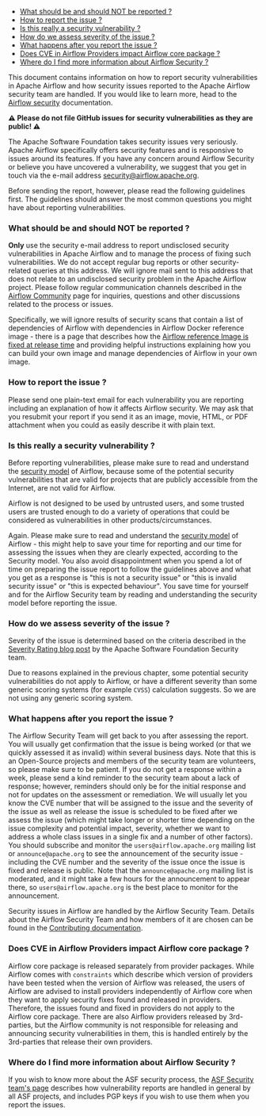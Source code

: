 <!--
 Licensed to the Apache Software Foundation (ASF) under one
 or more contributor license agreements.  See the NOTICE file
 distributed with this work for additional information
 regarding copyright ownership.  The ASF licenses this file
 to you under the Apache License, Version 2.0 (the
 "License"); you may not use this file except in compliance
 with the License.  You may obtain a copy of the License at

   http://www.apache.org/licenses/LICENSE-2.0

 Unless required by applicable law or agreed to in writing,
 software distributed under the License is distributed on an
 "AS IS" BASIS, WITHOUT WARRANTIES OR CONDITIONS OF ANY
 KIND, either express or implied.  See the License for the
 specific language governing permissions and limitations
 under the License.
-->

<!-- START doctoc generated TOC please keep comment here to allow auto update -->
<!-- DON'T EDIT THIS SECTION, INSTEAD RE-RUN doctoc TO UPDATE -->

- [What should be and should NOT be reported ?](#what-should-be-and-should-not-be-reported-)
- [How to report the issue ?](#how-to-report-the-issue-)
- [Is this really a security vulnerability ?](#is-this-really-a-security-vulnerability-)
- [How do we assess severity of the issue ?](#how-do-we-assess-severity-of-the-issue-)
- [What happens after you report the issue ?](#what-happens-after-you-report-the-issue-)
- [Does CVE in Airflow Providers impact Airflow core package ?](#does-cve-in-airflow-providers-impact-airflow-core-package-)
- [Where do I find more information about Airflow Security ?](#where-do-i-find-more-information-about-airflow-security-)

<!-- END doctoc generated TOC please keep comment here to allow auto update -->

This document contains information on how to report security vulnerabilities in Apache Airflow and
how security issues reported to the Apache Airflow security team are handled. If you would like
to learn more, head to the
[Airflow security](https://airflow.apache.org/docs/apache-airflow/stable/security/) documentation.

**⚠️ Please do not file GitHub issues for security vulnerabilities as they are public! ⚠️**

The Apache Software Foundation takes security issues very seriously. Apache
Airflow specifically offers security features and is responsive to issues
around its features. If you have any concern around Airflow Security or believe
you have uncovered a vulnerability, we suggest that you get in touch via the
e-mail address [security@airflow.apache.org](mailto:security@airflow.apache.org).

Before sending the report, however, please read the following guidelines first. The guidelines should
answer the most common questions you might have about reporting vulnerabilities.

### What should be and should NOT be reported ?

**Only** use the security e-mail address to report undisclosed security vulnerabilities in Apache
Airflow and to manage the process of fixing such vulnerabilities. We do not accept regular
bug reports or other security-related queries at this address. We will ignore mail
sent to this address that does not relate to an undisclosed security problem
in the Apache Airflow project. Please follow regular communication channels described in
the [Airflow Community](https://airflow.apache.org/community/index.html) page for inquiries, questions and other discussions related
to the process or issues.

Specifically, we will ignore results of security scans that contain a list of dependencies of Airflow
with dependencies in Airflow Docker reference image - there is a page that describes how the
[Airflow reference Image is fixed at release time](https://airflow.apache.org/docs/docker-stack/index.html#fixing-images-at-release-time) and providing helpful instructions explaining
how you can build your own image and manage dependencies of Airflow in your own image.

### How to report the issue ?

Please send one plain-text email for each vulnerability you are reporting including an explanation
of how it affects Airflow security. We may ask that you resubmit your report if you send it as an image,
movie, HTML, or PDF attachment when you could as easily describe it with plain text.

### Is this really a security vulnerability ?

Before reporting vulnerabilities, please make sure to read and understand the [security model](https://airflow.apache.org/docs/apache-airflow/stable/security/security_model.html)
of Airflow, because some of the potential security vulnerabilities that are valid for projects that are
publicly accessible from the Internet, are not valid for Airflow.

Airflow is not designed to be used by untrusted users, and some trusted users are trusted enough to do a
variety of operations that could be considered as vulnerabilities in other products/circumstances.


Again. Please make sure to read and understand the [security model](https://airflow.apache.org/docs/apache-airflow/stable/security/security_model.html)
of Airflow - this might help to save your time for reporting and our time for assessing the issues when
they are clearly expected, according to the Security model. You also avoid disappointment when you spend
a lot of time on preparing the issue report to follow the guidelines above and what you get as a response is
"this is not a security issue" or "this is invalid security issue" or "this is expected behaviour". You
save time for yourself and for the Airflow Security team by reading and understanding the security model
before reporting the issue.

### How do we assess severity of the issue ?

Severity of the issue is determined based on the criteria described in
the [Severity Rating blog post](https://security.apache.org/blog/severityrating/) by the Apache Software Foundation Security team.

Due to reasons explained in the previous chapter, some potential security vulnerabilities
do not apply to Airflow, or have a different severity than some generic scoring systems
(for example `CVSS`) calculation suggests. So we are not using any generic scoring system.


### What happens after you report the issue ?

The Airflow Security Team will get back to you after assessing the report. You will usually get
confirmation that the issue is being worked (or that we quickly assessed it as invalid) within several
business days. Note that this is an Open-Source projects and members of the security team are volunteers,
so please make sure to be patient. If you do not get a response within a week, please send a kind reminder
to the security team about a lack of response; however, reminders should only be for the initial response
and not for updates on the assessment or remediation. We will usually let you know the CVE number that will
be assigned to the issue and the severity of the issue as well as release the issue is scheduled to be fixed
after we assess the issue (which might take longer or shorter time depending on the issue complexity and
potential impact, severity, whether we want to address a whole class issues in a single fix and a number
of other factors). You should subscribe  and monitor the `users@airflow.apache.org` mailing
list or `announce@apache.org` to see the announcement of the security issue - including the CVE number
and the severity of the issue once the issue is fixed and release is public. Note that the
`announce@apache.org` mailing list is moderated, and it might take a few hours for the announcement to
appear there, so `users@airflow.apache.org` is the best place to monitor for the announcement.

Security issues in Airflow are handled by the Airflow Security Team. Details about the Airflow Security
Team and how members of it are chosen can be found in the
[Contributing documentation](https://github.com/apache/airflow/blob/main/contributing-docs/01_roles_in_airflow_project.rst#security-team).

### Does CVE in Airflow Providers impact Airflow core package ?

Airflow core package is released separately from provider packages. While Airflow comes with ``constraints``
which describe which version of providers have been tested when the version of Airflow was released, the
users of Airflow are advised to install providers independently of Airflow core when they want to apply
security fixes found and released in providers. Therefore, the issues found and fixed in providers do
not apply to the Airflow core package. There are also Airflow providers released by 3rd-parties, but the
Airflow community is not responsible for releasing and announcing security vulnerabilities in them, this
is handled entirely by the 3rd-parties that release their own providers.

### Where do I find more information about Airflow Security ?

If you wish to know more about the ASF security process,
the [ASF Security team's page](https://www.apache.org/security/) describes
how vulnerability reports are handled in general by all ASF projects, and includes PGP keys if
you wish to use them when you report the issues.
